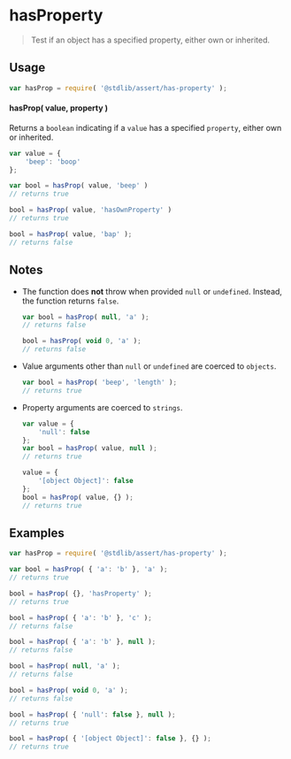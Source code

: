 # hasProperty

> Test if an object has a specified property, either own or inherited.


<section class="usage">

## Usage

``` javascript
var hasProp = require( '@stdlib/assert/has-property' );
```

#### hasProp( value, property )

Returns a `boolean` indicating if a `value` has a specified `property`, either own or inherited.

``` javascript
var value = {
    'beep': 'boop'
};

var bool = hasProp( value, 'beep' )
// returns true

bool = hasProp( value, 'hasOwnProperty' )
// returns true

bool = hasProp( value, 'bap' );
// returns false
```

</section>

<!-- /.usage -->


<section class="notes">

## Notes

* The function does __not__ throw when provided `null` or `undefined`. Instead, the function returns `false`.

  ``` javascript
  var bool = hasProp( null, 'a' );
  // returns false

  bool = hasProp( void 0, 'a' );
  // returns false
  ```

* Value arguments other than `null` or `undefined` are coerced to `objects`.

  ``` javascript
  var bool = hasProp( 'beep', 'length' );
  // returns true
  ```

* Property arguments are coerced to `strings`.

  ``` javascript
  var value = {
      'null': false
  };
  var bool = hasProp( value, null );
  // returns true

  value = {
      '[object Object]': false
  };
  bool = hasProp( value, {} );
  // returns true
  ``` 

</section>

<!-- /.notes -->


<section class="examples">

## Examples

<!-- eslint-disable object-curly-newline, object-curly-spacing -->

``` javascript
var hasProp = require( '@stdlib/assert/has-property' );

var bool = hasProp( { 'a': 'b' }, 'a' );
// returns true

bool = hasProp( {}, 'hasProperty' );
// returns true

bool = hasProp( { 'a': 'b' }, 'c' );
// returns false

bool = hasProp( { 'a': 'b' }, null );
// returns false

bool = hasProp( null, 'a' );
// returns false

bool = hasProp( void 0, 'a' );
// returns false

bool = hasProp( { 'null': false }, null );
// returns true

bool = hasProp( { '[object Object]': false }, {} );
// returns true
```

</section>

<!-- /.examples -->


<section class="links">

</section>

<!-- /.links -->
